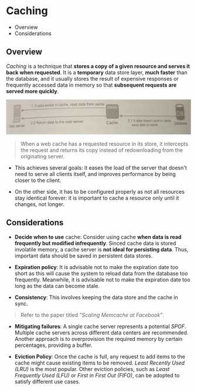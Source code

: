 # Caching

* Overview
* Considerations

## Overview

*Caching* is a technique that **stores a copy of a given resource and serves it back when requested**. It is a **temporary** data store layer, **much faster** than the database, and it usually stores the result of expensive responses or frequently accessed data in memory so that **subsequent requests are served more quickly**.

![](2021-08-28-20-28-33.png)

> When a web cache has a requested resource in its store, it intercepts the request and returns its copy instead of redownloading from the originating server.

* This achieves several goals: it eases the load of the server that doesn't need to serve all clients itself, and improves performance by being closer to the client.

* On the other side, it has to be configured properly as not all resources stay identical forever: it is important to cache a resource only until it changes, not longer.

## Considerations

* **Decide when to use** cache: Consider using cache **when data is read frequently but modified infrequently**. Sinced cache data is stored involatile memory, a cache server is **not ideal for persisting data**. Thus, important data should be saved in persistent data stores.

* **Expiration policy**: It is advisable not to make the expiration date too short as this will cause the system to reload data from the database too frequently. Meanwhile, it is advisable not to make the expiration date too long as the data can become stale.

* **Consistency**: This involves keeping the data store and the cache in sync.

> Refer to the paper titled *"Scaling Memcache at Facebook"*.

* **Mitigating failures**: A single cache server represents a potential *SPOF*. Multiple cache servers across different data centers are recommended. Another approach is to overprovision the required memory by certain percentages, providing a buffer.

* **Eviction Policy**: Once the cache is full, any request to add items to the cache might cause existing items to be removed. *Least Recently Used (LRU)* is the most popular. Other eviction policies, such as *Least Frequently Used (LFU)* or *First in First Out (FIFO)*, can be adopted to satisfy different use cases.
